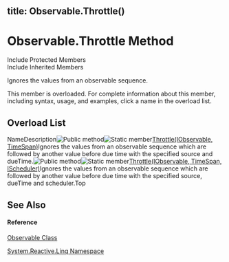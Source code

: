 title: Observable.Throttle()
---
# Observable.Throttle Method

Include Protected Members  
Include Inherited Members

Ignores the values from an observable sequence.

This member is overloaded. For complete information about this member, including syntax, usage, and examples, click a name in the overload list.

## Overload List

NameDescription![Public method](https://reactiveui.net/assets/img/Hh303103.pubmethod(en-us,VS.103).gif "Public method")![Static member](https://reactiveui.net/assets/img/Hh244319.static(en-us,VS.103).gif "Static member")[Throttle<TSource>(IObservable<TSource>, TimeSpan)](https://msdn.microsoft.com/en-us/library/m:system.reactive.linq.observable.throttle%60%601(system.iobservable%7b%60%600%7d%2csystem.timespan)(v=VS.103))Ignores the values from an observable sequence which are followed by another value before due time with the specified source and dueTime.![Public method](https://reactiveui.net/assets/img/Hh303103.pubmethod(en-us,VS.103).gif "Public method")![Static member](https://reactiveui.net/assets/img/Hh244319.static(en-us,VS.103).gif "Static member")[Throttle<TSource>(IObservable<TSource>, TimeSpan, IScheduler)](https://msdn.microsoft.com/en-us/library/m:system.reactive.linq.observable.throttle%60%601(system.iobservable%7b%60%600%7d%2csystem.timespan%2csystem.reactive.concurrency.ischeduler)(v=VS.103))Ignores the values from an observable sequence which are followed by another value before due time with the specified source, dueTime and scheduler.Top

## See Also

#### Reference

[Observable Class](Observable/Observable)

[System.Reactive.Linq Namespace](System.Reactive.Linq/System.Reactive.Linq)
